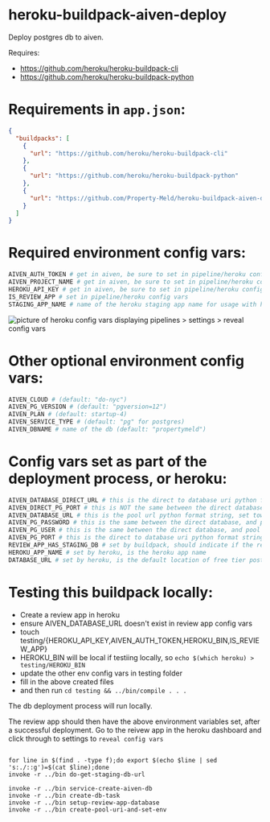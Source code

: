 # heroku-buildpack-aiven-deploy
Deploy postgres db to aiven.

Requires:

- https://github.com/heroku/heroku-buildpack-cli
- https://github.com/heroku/heroku-buildpack-python

Requirements in `app.json`:
===

```json
{
  "buildpacks": [
    {
      "url": "https://github.com/heroku/heroku-buildpack-cli"
    },
    {
      "url": "https://github.com/heroku/heroku-buildpack-python"
    },
    {
      "url": "https://github.com/Property-Meld/heroku-buildpack-aiven-deploy-pg"
    }
  ]
}
```

Required environment config vars:
====

```bash
AIVEN_AUTH_TOKEN # get in aiven, be sure to set in pipeline/heroku config vars
AIVEN_PROJECT_NAME # get in aiven, be sure to set in pipeline/heroku config vars
HEROKU_API_KEY # get in aiven, be sure to set in pipeline/heroku config vars
IS_REVIEW_APP # set in pipeline/heroku config vars
STAGING_APP_NAME # name of the heroku staging app name for usage with heroku cli, and db cloning (default: "property-meld-staging")
```

![picture of heroku config vars displaying pipelines > settings > reveal config vars](docs/heroku-config.vars.png)

Other optional environment config vars:
====

```bash
AIVEN_CLOUD # (default: "do-nyc")
AIVEN_PG_VERSION # (default: "pgversion=12")
AIVEN_PLAN # (default: startup-4)
AIVEN_SERVICE_TYPE # (default: "pg" for postgres)
AIVEN_DBNAME # name of the db (default: "propertymeld")
```

Config vars set as part of the deployment process, or heroku:
===

```bash
AIVEN_DATABASE_DIRECT_URL # this is the direct to database uri python format string, it is set before for pool is created
AIVEN_DIRECT_PG_PORT # this is NOT the same between the direct database, and pool
AIVEN_DATABASE_URL # this is the pool url python format string, set towards the end of the buildpack
AIVEN_PG_PASSWORD # this is the same between the direct database, and pool
AIVEN_PG_USER # this is the same between the direct database, and pool
AIVEN_PG_PORT # this is the direct to database uri python format string
REVIEW_APP_HAS_STAGING_DB # set by buildpack, should indicate if the review app received the database from staging via pg_dump
HEROKU_APP_NAME # set by heroku, is the heroku app name
DATABASE_URL # set by heroku, is the default location of free tier postgres
```



Testing this buildpack locally:
====

- Create a review app in heroku
- ensure AIVEN_DATABASE_URL doesn't exist in review app config vars
- touch testing/{HEROKU_API_KEY,AIVEN_AUTH_TOKEN,HEROKU_BIN,IS_REVIEW_APP}
- HEROKU_BIN will be local if testiing locally, so `echo $(which heroku) > testing/HEROKU_BIN`
- update the other env config vars in testing folder
- fill in the above created files
- and then run `cd testing && ../bin/compile . . .`

The db deployment process will run locally.

The review app should then have the above environment variables set, after a successful deployment. Go to the reivew app in the heroku dashboard and click through to settings to `reveal config vars`



```

for line in $(find . -type f);do export $(echo $line | sed 's:./::g')=$(cat $line);done
invoke -r ../bin do-get-staging-db-url

invoke -r ../bin service-create-aiven-db
invoke -r ../bin create-db-task
invoke -r ../bin setup-review-app-database
invoke -r ../bin create-pool-uri-and-set-env

```
